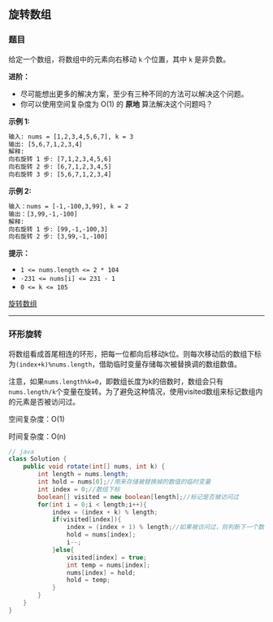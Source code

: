 ## 旋转数组

### 题目

给定一个数组，将数组中的元素向右移动 `k` 个位置，其中 `k` 是非负数。

**进阶：**

- 尽可能想出更多的解决方案，至少有三种不同的方法可以解决这个问题。
- 你可以使用空间复杂度为 O(1) 的 **原地** 算法解决这个问题吗？

**示例 1:**

```tex
输入: nums = [1,2,3,4,5,6,7], k = 3
输出: [5,6,7,1,2,3,4]
解释:
向右旋转 1 步: [7,1,2,3,4,5,6]
向右旋转 2 步: [6,7,1,2,3,4,5]
向右旋转 3 步: [5,6,7,1,2,3,4]
```

**示例 2:**

```tex
输入：nums = [-1,-100,3,99], k = 2
输出：[3,99,-1,-100]
解释: 
向右旋转 1 步: [99,-1,-100,3]
向右旋转 2 步: [3,99,-1,-100]
```

**提示：**

- `1 <= nums.length <= 2 * 104`
- `-231 <= nums[i] <= 231 - 1`
- `0 <= k <= 105`

[旋转数组](https://leetcode-cn.com/problems/rotate-array/)



------

### 环形旋转

将数组看成首尾相连的环形，把每一位都向后移动k位。则每次移动后的数组下标为`(index+k)%nums.length`，借助临时变量存储每次被替换调的数组数值。

注意，如果`nums.length%k=0`，即数组长度为k的倍数时，数组会只有`nums.length/k`个变量在旋转。为了避免这种情况，使用visited数组来标记数组内的元素是否被访问过。

空间复杂度：O(1)

时间复杂度：O(n)

```java
// java
class Solution {
    public void rotate(int[] nums, int k) {
        int length = nums.length;
        int hold = nums[0];//用来存储被替换掉的数值的临时变量
        int index = 0;//数组下标
        boolean[] visited = new boolean[length];//标记是否被访问过
        for(int i = 0;i < length;i++){
            index = (index + k) % length;
            if(visited[index]){
                index = (index + 1) % length;//如果被访问过，则判断下一个数组元素
                hold = nums[index];
                i--;
            }else{
                visited[index] = true;
                int temp = nums[index];
                nums[index] = hold;
                hold = temp;
            }
        }
    }
}
```

